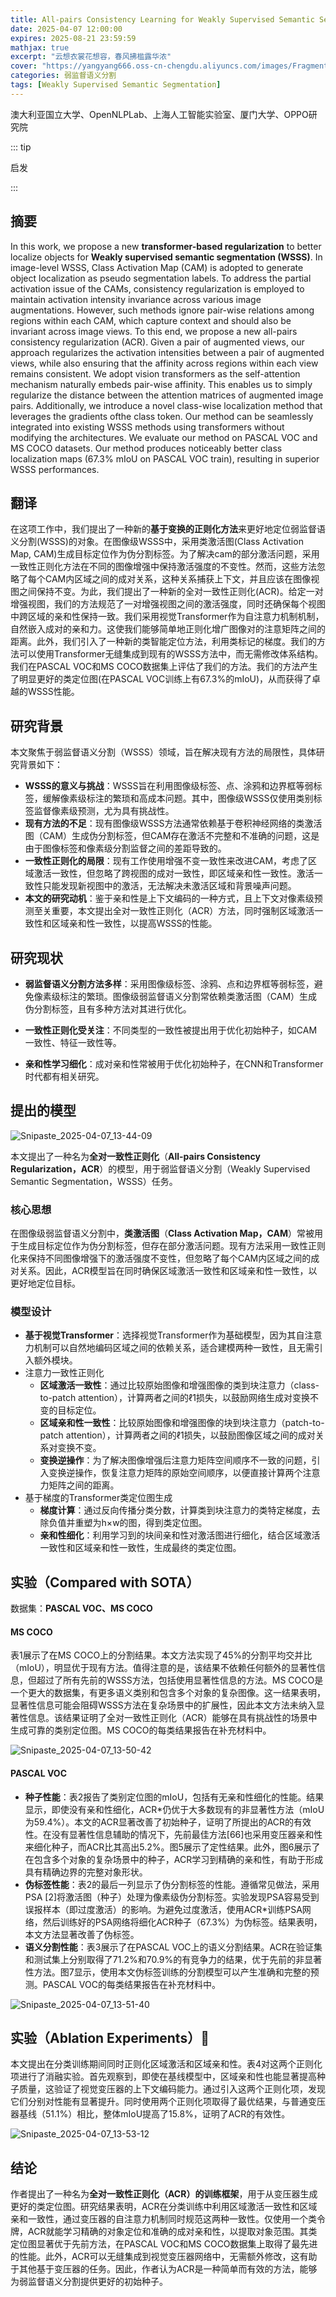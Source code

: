 ```yaml
---
title: All-pairs Consistency Learning for Weakly Supervised Semantic Segmentation
date: 2025-04-07 12:00:00
expires: 2025-08-21 23:59:59
mathjax: true
excerpt: "云想衣裳花想容，春风拂槛露华浓"
cover: "https://yangyang666.oss-cn-chengdu.aliyuncs.com/images/Fragment_7_4k_a51f7.jpg"
categories: 弱监督语义分割
tags: [Weakly Supervised Semantic Segmentation]
---
```


澳大利亚国立大学、OpenNLPLab、上海人工智能实验室、厦门大学、OPPO研究院

::: tip

启发

:::





## 摘要

In this work, we propose a new **transformer-based regularization** to better localize objects for **Weakly supervised semantic segmentation (WSSS)**. In image-level WSSS, Class Activation Map (CAM) is adopted to generate object localization as pseudo segmentation labels. To address the partial activation issue of the CAMs, consistency regularization is employed to maintain activation intensity invariance across various image augmentations. However, such methods ignore pair-wise relations among regions within each CAM, which capture context and should also be invariant across image views. To this end, we propose a new
all-pairs consistency regularization (ACR). Given a pair of augmented views, our approach regularizes the activation intensities between a pair of augmented views, while also ensuring that the affinity across regions within each view remains consistent. We adopt vision transformers as the self-attention mechanism naturally embeds pair-wise affinity. This enables us to simply regularize the distance between the attention matrices of augmented image pairs. Additionally, we introduce a novel class-wise localization
method that leverages the gradients ofthe class token. Our method can be seamlessly integrated into existing WSSS methods using transformers without modifying the architectures. We evaluate our method on PASCAL VOC and MS COCO datasets. Our method produces noticeably better class localization maps (67.3% mIoU on PASCAL VOC train), resulting in superior WSSS performances.

## 翻译

在这项工作中，我们提出了一种新的**基于变换的正则化方法**来更好地定位弱监督语义分割(WSSS)的对象。在图像级WSSS中，采用类激活图(Class Activation Map, CAM)生成目标定位作为伪分割标签。为了解决cam的部分激活问题，采用一致性正则化方法在不同的图像增强中保持激活强度的不变性。然而，这些方法忽略了每个CAM内区域之间的成对关系，这种关系捕获上下文，并且应该在图像视图之间保持不变。为此，我们提出了一种新的全对一致性正则化(ACR)。给定一对增强视图，我们的方法规范了一对增强视图之间的激活强度，同时还确保每个视图中跨区域的亲和性保持一致。我们采用视觉Transformer作为自注意力机制机制，自然嵌入成对的亲和力。这使我们能够简单地正则化增广图像对的注意矩阵之间的距离。此外，我们引入了一种新的类智能定位方法，利用类标记的梯度。我们的方法可以使用Transformer无缝集成到现有的WSSS方法中，而无需修改体系结构。我们在PASCAL VOC和MS COCO数据集上评估了我们的方法。我们的方法产生了明显更好的类定位图(在PASCAL VOC训练上有67.3%的mIoU)，从而获得了卓越的WSSS性能。



## 研究背景

本文聚焦于弱监督语义分割（WSSS）领域，旨在解决现有方法的局限性，具体研究背景如下：
- **WSSS的意义与挑战**：WSSS旨在利用图像级标签、点、涂鸦和边界框等弱标签，缓解像素级标注的繁琐和高成本问题。其中，图像级WSSS仅使用类别标签监督像素级预测，尤为具有挑战性。 
- **现有方法的不足**：现有图像级WSSS方法通常依赖基于卷积神经网络的类激活图（CAM）生成伪分割标签，但CAM存在激活不完整和不准确的问题，这是由于图像标签和像素级分割监督之间的差距导致的。
- **一致性正则化的局限**：现有工作使用增强不变一致性来改进CAM，考虑了区域激活一致性，但忽略了跨视图的成对一致性，即区域亲和性一致性。激活一致性只能发现新视图中的激活，无法解决未激活区域和背景噪声问题。
- **本文的研究动机**：鉴于亲和性是上下文编码的一种方式，且上下文对像素级预测至关重要，本文提出全对一致性正则化（ACR）方法，同时强制区域激活一致性和区域亲和性一致性，以提高WSSS的性能。 



## 研究现状

- **弱监督语义分割方法多样**：采用图像级标签、涂鸦、点和边界框等弱标签，避免像素级标注的繁琐。图像级弱监督语义分割常依赖类激活图（CAM）生成伪分割标签，且有多种方法对其进行优化。

- **一致性正则化受关注**：不同类型的一致性被提出用于优化初始种子，如CAM一致性、特征一致性等。

- **亲和性学习细化**：成对亲和性常被用于优化初始种子，在CNN和Transformer时代都有相关研究。

  

## 提出的模型

![Snipaste_2025-04-07_13-44-09](https://yangyang666.oss-cn-chengdu.aliyuncs.com/images/Snipaste_2025-04-07_13-44-09.png)



本文提出了一种名为**全对一致性正则化**（**All-pairs Consistency Regularization，ACR**）的模型，用于弱监督语义分割（Weakly Supervised Semantic Segmentation，WSSS）任务。



### 核心思想

在图像级弱监督语义分割中，**类激活图**（**Class Activation Map，CAM**）常被用于生成目标定位作为伪分割标签，但存在部分激活问题。现有方法采用一致性正则化来保持不同图像增强下的激活强度不变性，但忽略了每个CAM内区域之间的成对关系。因此，ACR模型旨在同时确保区域激活一致性和区域亲和性一致性，以更好地定位目标。



### 模型设计

- **基于视觉Transformer**：选择视觉Transformer作为基础模型，因为其自注意力机制可以自然地编码区域之间的依赖关系，适合建模两种一致性，且无需引入额外模块。
- 注意力一致性正则化
  - **区域激活一致性**：通过比较原始图像和增强图像的类到块注意力（class-to-patch attention），计算两者之间的ℓ1损失，以鼓励网络生成对变换不变的目标定位。
  - **区域亲和性一致性**：比较原始图像和增强图像的块到块注意力（patch-to-patch attention），计算两者之间的ℓ1损失，以鼓励图像区域之间的成对关系对变换不变。
  - **变换逆操作**：为了解决图像增强后注意力矩阵空间顺序不一致的问题，引入变换逆操作，恢复注意力矩阵的原始空间顺序，以便直接计算两个注意力矩阵之间的距离。
- 基于梯度的Transformer类定位图生成
  - **梯度计算**：通过反向传播分类分数，计算类到块注意力的类特定梯度，去除负值并重塑为h×w的图，得到类定位图。
  - **亲和性细化**：利用学习到的块间亲和性对激活图进行细化，结合区域激活一致性和区域亲和性一致性，生成最终的类定位图。









## 实验（Compared with SOTA）

数据集：**PASCAL VOC、MS COCO**



#### MS COCO

表1展示了在MS COCO上的分割结果。本文方法实现了45%的分割平均交并比（mIoU），明显优于现有方法。值得注意的是，该结果不依赖任何额外的显著性信息，但超过了所有先前的WSSS方法，包括使用显著性信息的方法。MS COCO是一个更大的数据集，有更多语义类别和包含多个对象的复杂图像。这一结果表明，显著性信息可能会阻碍WSSS方法在复杂场景中的扩展性，因此本文方法未纳入显著性信息。该结果证明了全对一致性正则化（ACR）能够在具有挑战性的场景中生成可靠的类别定位图。MS COCO的每类结果报告在补充材料中。

![Snipaste_2025-04-07_13-50-42](https://yangyang666.oss-cn-chengdu.aliyuncs.com/images/Snipaste_2025-04-07_13-50-42.png)



#### PASCAL VOC

- **种子性能**：表2报告了类别定位图的mIoU，包括有无亲和性细化的性能。结果显示，即使没有亲和性细化，ACR*仍优于大多数现有的非显著性方法（mIoU为59.4%）。本文的ACR显著改善了初始种子，证明了所提出的ACR的有效性。在没有显著性信息辅助的情况下，先前最佳方法[66]也采用变压器亲和性来细化种子，而ACR比其高出5.2%。图5展示了定性结果。此外，图6展示了在包含多个对象的复杂场景中的种子，ACR学习到精确的亲和性，有助于形成具有精确边界的完整对象形状。
- **伪标签性能**：表2的最后一列显示了伪分割标签的性能。遵循常见做法，采用PSA [2]将激活图（种子）处理为像素级伪分割标签。实验发现PSA容易受到误报样本（即过度激活）的影响。为避免过度激活，使用ACR*训练PSA网络，然后训练好的PSA网络将细化ACR种子（67.3%）为伪标签。结果表明，本文方法显著改善了伪标签。
- **语义分割性能**：表3展示了在PASCAL VOC上的语义分割结果。ACR在验证集和测试集上分别取得了71.2%和70.9%的有竞争力的结果，优于先前的非显著性方法。图7显示，使用本文伪标签训练的分割模型可以产生准确和完整的预测。PASCAL VOC的每类结果报告在补充材料中。

![Snipaste_2025-04-07_13-51-40](https://yangyang666.oss-cn-chengdu.aliyuncs.com/images/Snipaste_2025-04-07_13-51-40.png)





## 实验（Ablation Experiments）:1st_place_medal:



本文提出在分类训练期间同时正则化区域激活和区域亲和性。表4对这两个正则化项进行了消融实验。首先观察到，即使在基线模型中，区域亲和性也能显著提高种子质量，这验证了视觉变压器的上下文编码能力。通过引入这两个正则化项，发现它们分别对性能有显著提升。同时使用两个正则化项取得了最优结果，与普通变压器基线（51.1%）相比，整体mIoU提高了15.8%，证明了ACR的有效性。



![Snipaste_2025-04-07_13-53-12](https://yangyang666.oss-cn-chengdu.aliyuncs.com/images/Snipaste_2025-04-07_13-53-12.png)



## 结论

作者提出了一种名为**全对一致性正则化（ACR）的训练框架**，用于从变压器生成更好的类定位图。研究结果表明，ACR在分类训练中利用区域激活一致性和区域亲和一致性，通过变压器的自注意力机制同时规范这两种一致性。仅使用一个类令牌，ACR就能学习精确的对象定位和准确的成对亲和性，以提取对象范围。其类定位图显著优于先前方法，在PASCAL VOC和MS COCO数据集上取得了最先进的性能。此外，ACR可以无缝集成到视觉变压器网络中，无需额外修改，这有助于其他基于变压器的任务。因此，作者认为ACR是一种简单而有效的方法，能够为弱监督语义分割提供更好的初始种子。 





